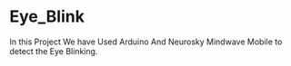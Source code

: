 # Eye_Blink
In this Project We have Used Arduino And Neurosky Mindwave Mobile to detect
the Eye Blinking.
